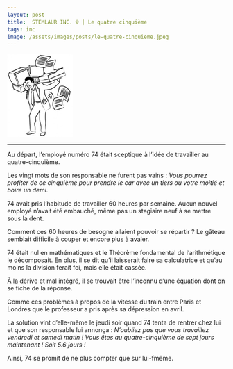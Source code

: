 ```yaml
---
layout: post
title:  STEMLAUR INC. © | Le quatre cinquième
tags: inc
image: /assets/images/posts/le-quatre-cinquieme.jpeg
---
```


<img src="/assets/images/posts/le-quatre-cinquieme.jpeg" width="30%" class="center">

---

Au départ, l’employé numéro 74 était sceptique à l’idée de travailler au quatre-cinquième.

<!--more-->

Les vingt mots de son responsable ne furent pas vains : _Vous pourrez profiter de ce cinquième pour prendre le car avec un tiers ou votre moitié et boire un demi._

74 avait pris l’habitude de travailler 60 heures par semaine. Aucun nouvel employé n’avait été embauché, même pas un stagiaire neuf à se mettre sous la dent.

Comment ces 60 heures de besogne allaient pouvoir se répartir ? Le gâteau semblait difficile à couper et encore plus à avaler.

74 était nul en mathématiques et le Théorème fondamental de l’arithmétique le décomposait. En plus, il se dit qu’il laisserait faire sa calculatrice et qu’au moins la division ferait foi, mais elle était cassée.

À la dérive et mal intégré, il se trouvait être l’inconnu d’une équation dont on se fiche de la réponse.

Comme ces problèmes à propos de la vitesse du train entre Paris et Londres que le professeur a pris après sa dépression en avril.

La solution vint d’elle-même le jeudi soir quand 74 tenta de rentrer chez lui et que son responsable lui annonça : _N’oubliez pas que vous travaillez vendredi et samedi matin ! Vous êtes au quatre-cinquième de sept jours maintenant ! Soit 5.6 jours !_

Ainsi, 74 se promit de ne plus compter que sur lui-fmême.


